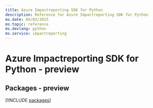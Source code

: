 ```yaml
---
title: Azure Impactreporting SDK for Python
description: Reference for Azure Impactreporting SDK for Python
ms.date: 04/03/2025
ms.topic: reference
ms.devlang: python
ms.service: impactreporting
---
```

# Azure Impactreporting SDK for Python - preview
## Packages - preview
[!INCLUDE [packages](impactreporting-index.md)]
